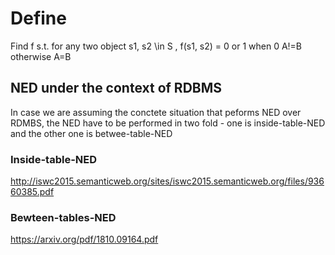 # Define
Find f s.t. for any two object s1, s2 \in S , f(s1, s2) = 0 or 1 when 0 A!=B otherwise A=B

## NED under the context of RDBMS
In case we are assuming the conctete situation that peforms NED over RDMBS, the NED have to be performed in two fold - one is inside-table-NED and the other one is betwee-table-NED

### Inside-table-NED
http://iswc2015.semanticweb.org/sites/iswc2015.semanticweb.org/files/93660385.pdf

### Bewteen-tables-NED
https://arxiv.org/pdf/1810.09164.pdf
